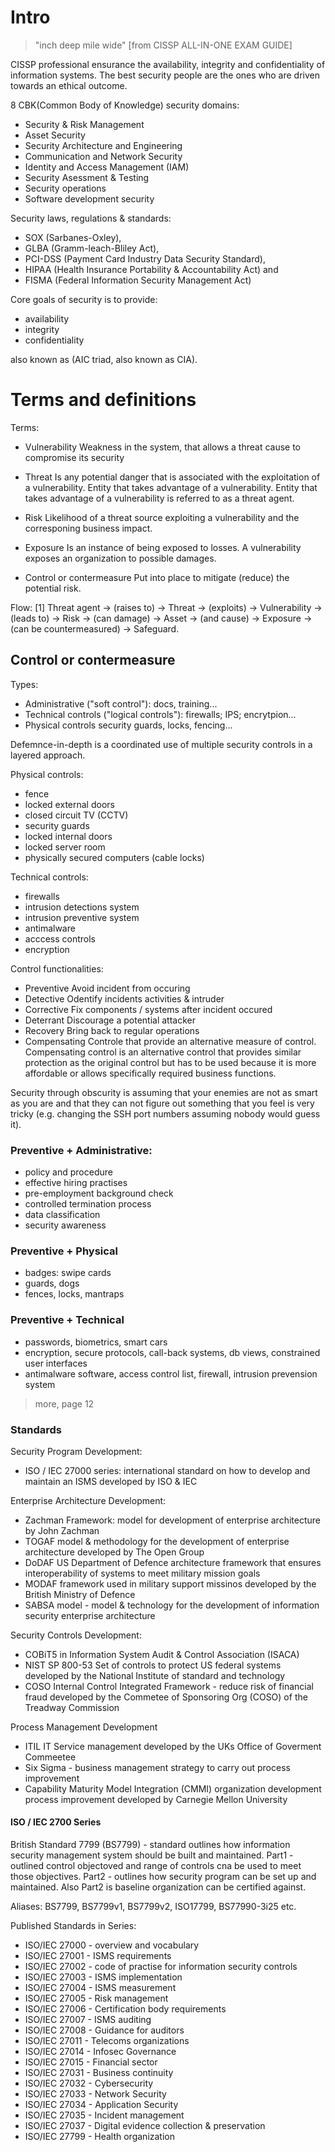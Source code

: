 # Intro
> "inch deep mile wide"
> [from CISSP ALL-IN-ONE EXAM GUIDE]

CISSP professional ensurance the availability, integrity and confidentiality of information systems.
The best security people are the ones who are driven towards an ethical outcome.

8 CBK(Common Body of Knowledge) security domains:
- Security & Risk Management
- Asset Security
- Security Architecture and Engineering
- Communication and Network Security
- Identity and Access Management (IAM)
- Security Asessment & Testing
- Security operations
- Software development security

Security laws, regulations & standards: 
- SOX (Sarbanes-Oxley), 
- GLBA (Gramm-leach-Bliley Act), 
- PCI-DSS (Payment Card Industry Data Security Standard), 
- HIPAA (Health Insurance Portability & Accountability Act) and 
- FISMA (Federal Information Security Management Act)

Core goals of security is to provide:
- availability
- integrity
- confidentiality 

also known as (AIC triad, also known as CIA).


# Terms and definitions
Terms:
- Vulnerability
Weakness in the system, that allows a threat cause to compromise its security

- Threat 
Is any potential danger that is associated with the exploitation of a vulnerability. Entity that takes advantage of a vulnerability. Entity that takes advantage of a vulnerability is referred to as a threat agent.

- Risk
Likelihood of a threat source exploiting a vulnerability and the corresponing business impact.

- Exposure
Is an instance of being exposed to losses. A vulnerability exposes an organization to possible damages.

- Control or contermeasure
Put into place to mitigate (reduce) the potential risk.

Flow:
[1] Threat agent -> (raises to) -> Threat -> (exploits) -> Vulnerability -> (leads to) -> Risk -> (can damage) -> Asset -> (and cause) -> Exposure -> (can be countermeasured) -> Safeguard.


## Control or contermeasure
Types:
- Administrative ("soft control"): docs, training...
- Technical controls ("logical controls"): firewalls; IPS; encrytpion...
- Physical controls security guards, locks, fencing...

Defemnce-in-depth is a coordinated use of multiple security controls in a layered approach.

Physical controls:
- fence
- locked external doors
- closed circuit TV (CCTV)
- security guards
- locked internal doors
- locked server room
- physically secured computers (cable locks)

Technical controls:
- firewalls
- intrusion detections system
- intrusion preventive system
- antimalware
- acccess controls
- encryption

Control functionalities:
- Preventive 
Avoid incident from occuring
- Detective
Odentify incidents activities & intruder
- Corrective 
Fix components / systems after incident occured
- Deterrant
Discourage a potential attacker
- Recovery
Bring back to regular operations
- Compensating
Controle that provide an alternative measure of control. Compensating control is an alternative control that provides similar protection as the original control but has to be used because it is more affordable or allows specifically required business functions.

Security through obscurity is assuming that your enemies are not as smart as you are and that they can not figure out something that you feel is very tricky (e.g. changing the SSH port numbers assuming nobody would guess it).


### Preventive + Administrative:
- policy and procedure
- effective hiring practises
- pre-employment background check
- controlled termination process
- data classification
- security awareness

### Preventive + Physical
- badges: swipe cards
- guards, dogs
- fences, locks, mantraps

### Preventive + Technical
- passwords, biometrics, smart cars
- encryption, secure protocols, call-back systems, db views, constrained user interfaces
- antimalware software, access control list, firewall, intrusion prevension system

> more, page 12

### Standards
Security Program Development:
- ISO / IEC 27000 series: international standard on how to develop and maintain an ISMS developed by ISO & IEC

Enterprise Architecture Development:
- Zachman Framework: model for development of enterprise architecture by John Zachman
- TOGAF model & methodology for the development of enterprise architecture developed by The Open Group
- DoDAF US Department of Defence architecture framework that ensures interoperability of systems to meet military mission goals
- MODAF framework used in military support missinos developed by the British Ministry of Defence
- SABSA model - model & technology for the development of information security enterprise architecture

Security Controls Development:
- COBiT5 in Information System Audit & Control Association (ISACA)
- NIST SP 800-53 Set of controls to protect US federal systems developed by the National Institute of standard and technology
- COSO Internal Control Integrated Framework - reduce risk of financial fraud developed by the Commetee of Sponsoring Org (COSO) of the Treadway Commission

Process Management Development
- ITIL IT Service management developed by the UKs Office of Goverment Commeetee
- Six Sigma - business management strategy to carry out process improvement
- Capability Maturity Model Integration (CMMI) organization development process improvement developed by Carnegie Mellon University

#### ISO / IEC 2700 Series
British Standard 7799 (BS7799) - standard outlines how information security management system should be built and maintained.
Part1 - outlined control objectoved and range of controls cna be used to meet those objectives.
Part2 - outlines how security program can be set up and maintained. Also Part2 is baseline organization can be certified against.

Aliases: BS7799, BS7799v1, BS7799v2, ISO17799, BS77990-3i25 etc.

Published Standards in Series:
- ISO/IEC 27000 - overview and vocabulary
- ISO/IEC 27001 - ISMS requirements
- ISO/IEC 27002 - code of practise for information security controls
- ISO/IEC 27003 - ISMS implementation
- ISO/IEC 27004 - ISMS measurement
- ISO/IEC 27005 - Risk management
- ISO/IEC 27006 - Certification body requirements
- ISO/IEC 27007 - ISMS auditing
- ISO/IEC 27008 - Guidance for auditors
- ISO/IEC 27011 - Telecoms organizations
- ISO/IEC 27014 - Infosec Governance
- ISO/IEC 27015 - Financial sector
- ISO/IEC 27031 - Business continuity
- ISO/IEC 27032 - Cybersecurity
- ISO/IEC 27033 - Network Security
- ISO/IEC 27034 - Application Security
- ISO/IEC 27035 - Incident management
- ISO/IEC 27037 - Digital evidence collection & preservation
- ISO/IEC 27799 - Health organization


